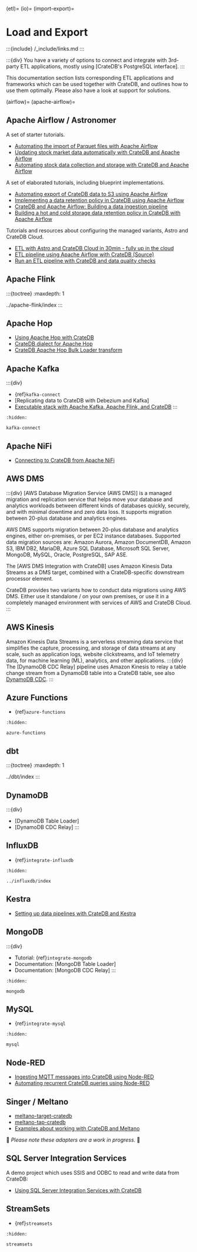 (etl)=
(io)=
(import-export)=
# Load and Export

:::{include} /_include/links.md
:::

:::{div}
You have a variety of options to connect and integrate with 3rd-party
ETL applications, mostly using [CrateDB's PostgreSQL interface].
:::

This documentation section lists corresponding ETL applications and
frameworks which can be used together with CrateDB, and outlines how
to use them optimally.
Please also have a look at support for [](#cdc) solutions.


(airflow)=
(apache-airflow)=
## Apache Airflow / Astronomer

A set of starter tutorials.

- [Automating the import of Parquet files with Apache Airflow]
- [Updating stock market data automatically with CrateDB and Apache Airflow]
- [Automating stock data collection and storage with CrateDB and Apache Airflow]

A set of elaborated tutorials, including blueprint implementations.

- [Automating export of CrateDB data to S3 using Apache Airflow]
- [Implementing a data retention policy in CrateDB using Apache Airflow]
- [CrateDB and Apache Airflow: Building a data ingestion pipeline]
- [Building a hot and cold storage data retention policy in CrateDB with Apache Airflow]

Tutorials and resources about configuring the managed variants, Astro and CrateDB Cloud.

- [ETL with Astro and CrateDB Cloud in 30min - fully up in the cloud]
- [ETL pipeline using Apache Airflow with CrateDB (Source)]
- [Run an ETL pipeline with CrateDB and data quality checks]


## Apache Flink

:::{toctree}
:maxdepth: 1

../apache-flink/index
:::


## Apache Hop

- [Using Apache Hop with CrateDB]
- [CrateDB dialect for Apache Hop]
- [CrateDB Apache Hop Bulk Loader transform]


## Apache Kafka
:::{div}
- {ref}`kafka-connect`
- [Replicating data to CrateDB with Debezium and Kafka]
- [Executable stack with Apache Kafka, Apache Flink, and CrateDB]
:::

```{toctree}
:hidden:

kafka-connect
```

## Apache NiFi

- [Connecting to CrateDB from Apache NiFi]


## AWS DMS

:::{div}
[AWS Database Migration Service (AWS DMS)] is a managed migration and replication
service that helps move your database and analytics workloads between different
kinds of databases quickly, securely, and with minimal downtime and zero data
loss. It supports migration between 20-plus database and analytics engines.

AWS DMS supports migration between 20-plus database and analytics engines, either
on-premises, or per EC2 instance databases. Supported data migration sources are:
Amazon Aurora, Amazon DocumentDB, Amazon S3, IBM DB2, MariaDB, Azure SQL Database,
Microsoft SQL Server, MongoDB, MySQL, Oracle, PostgreSQL, SAP ASE.

The [AWS DMS Integration with CrateDB] uses Amazon Kinesis Data Streams as
a DMS target, combined with a CrateDB-specific downstream processor element.

CrateDB provides two variants how to conduct data migrations using AWS DMS.
Either use it standalone / on your own premises, or use it in a completely
managed environment with services of AWS and CrateDB Cloud.
:::


## AWS Kinesis

Amazon Kinesis Data Streams is a serverless streaming data service that
simplifies the capture, processing, and storage of data streams at any
scale, such as application logs, website clickstreams, and IoT telemetry
data, for machine learning (ML), analytics, and other applications.
:::{div}
The [DynamoDB CDC Relay] pipeline uses Amazon Kinesis to relay a table
change stream from a DynamoDB table into a CrateDB table, see also
[DynamoDB CDC](#cdc-dynamodb).
:::


## Azure Functions

- {ref}`azure-functions`

```{toctree}
:hidden:

azure-functions
```


## dbt

:::{toctree}
:maxdepth: 1

../dbt/index
:::


## DynamoDB
:::{div}
- [DynamoDB Table Loader]
- [DynamoDB CDC Relay]
:::


## InfluxDB

- {ref}`integrate-influxdb`

```{toctree}
:hidden:

../influxdb/index
```


## Kestra

- [Setting up data pipelines with CrateDB and Kestra]

## MongoDB
:::{div}
- Tutorial: {ref}`integrate-mongodb`
- Documentation: [MongoDB Table Loader]
- Documentation: [MongoDB CDC Relay]
:::
```{toctree}
:hidden:

mongodb
```


## MySQL

- {ref}`integrate-mysql`

```{toctree}
:hidden:

mysql
```


## Node-RED

- [Ingesting MQTT messages into CrateDB using Node-RED]
- [Automating recurrent CrateDB queries using Node-RED]


## Singer / Meltano

- [meltano-target-cratedb]
- [meltano-tap-cratedb]
- [Examples about working with CrateDB and Meltano]

🚧 _Please note these adapters are a work in progress._ 🚧


## SQL Server Integration Services

A demo project which uses SSIS and ODBC to read and write data from CrateDB:

- [Using SQL Server Integration Services with CrateDB]


## StreamSets

- {ref}`streamsets`

```{toctree}
:hidden:

streamsets
```



[Automating recurrent CrateDB queries using Node-RED]: https://community.cratedb.com/t/automating-recurrent-cratedb-queries/788
[Automating export of CrateDB data to S3 using Apache Airflow]: https://community.cratedb.com/t/cratedb-and-apache-airflow-automating-data-export-to-s3/901
[Automating stock data collection and storage with CrateDB and Apache Airflow]: https://community.cratedb.com/t/automating-stock-data-collection-and-storage-with-cratedb-and-apache-airflow/990
[Automating the import of Parquet files with Apache Airflow]: https://community.cratedb.com/t/automating-the-import-of-parquet-files-with-apache-airflow/1247
[Building a hot and cold storage data retention policy in CrateDB with Apache Airflow]: https://community.cratedb.com/t/cratedb-and-apache-airflow-building-a-hot-cold-storage-data-retention-policy/934
[Connecting to CrateDB from Apache NiFi]: https://community.cratedb.com/t/connecting-to-cratedb-from-apache-nifi/647
[CrateDB and Apache Airflow: Building a data ingestion pipeline]: https://community.cratedb.com/t/cratedb-and-apache-airflow-building-a-data-ingestion-pipeline/926 
[CrateDB Apache Hop Bulk Loader transform]: https://hop.apache.org/manual/latest/pipeline/transforms/cratedb-bulkloader.html
[CrateDB dialect for Apache Hop]: https://hop.apache.org/manual/latest/database/databases/cratedb.html
[ETL pipeline using Apache Airflow with CrateDB (Source)]: https://github.com/astronomer/astro-cratedb-blogpost
[ETL with Astro and CrateDB Cloud in 30min - fully up in the cloud]: https://www.astronomer.io/blog/run-etlelt-with-airflow-and-cratedb/
[Examples about working with CrateDB and Meltano]: https://github.com/crate/cratedb-examples/tree/amo/meltano/framework/singer-meltano
[Executable stack with Apache Kafka, Apache Flink, and CrateDB]: https://github.com/crate/cratedb-examples/tree/main/framework/flink/kafka-jdbcsink-java
[Implementing a data retention policy in CrateDB using Apache Airflow]: https://community.cratedb.com/t/implementing-a-data-retention-policy-in-cratedb-using-apache-airflow/913 
[Ingesting MQTT messages into CrateDB using Node-RED]: https://community.cratedb.com/t/ingesting-mqtt-messages-into-cratedb-using-node-red/803
[meltano-tap-cratedb]: https://github.com/crate-workbench/meltano-tap-cratedb
[meltano-target-cratedb]: https://github.com/crate-workbench/meltano-target-cratedb
[Run an ETL pipeline with CrateDB and data quality checks]: https://registry.astronomer.io/dags/etl_pipeline/
[Setting up data pipelines with CrateDB and Kestra]: https://community.cratedb.com/t/setting-up-data-pipelines-with-cratedb-and-kestra-io/1400
[Updating stock market data automatically with CrateDB and Apache Airflow]: https://community.cratedb.com/t/updating-stock-market-data-automatically-with-cratedb-and-apache-airflow/1304
[Using Apache Hop with CrateDB]: https://community.cratedb.com/t/using-apache-hop-with-cratedb/1754
[Using SQL Server Integration Services with CrateDB]: https://github.com/crate/cratedb-examples/tree/main/application/microsoft-ssis
